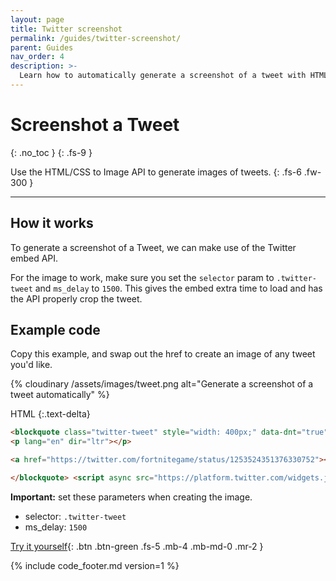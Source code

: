 ```yaml
---
layout: page
title: Twitter screenshot
permalink: /guides/twitter-screenshot/
parent: Guides
nav_order: 4
description: >-
  Learn how to automatically generate a screenshot of a tweet with HTML/CSS to Image. This works with Zapier, Integromat or any programming language. JavaScript, PHP, Python, Ruby.
---
```

# Screenshot a Tweet
{: .no_toc }
{: .fs-9 }

Use the HTML/CSS to Image API to generate images of tweets.
{: .fs-6 .fw-300 }

<hr>

## How it works

To generate a screenshot of a Tweet, we can make use of the Twitter embed API.

For the image to work, make sure you set the `selector` param to `.twitter-tweet` and `ms_delay` to `1500`.
This gives the embed extra time to load and has the API properly crop the tweet.


## Example code

Copy this example, and swap out the href to create an image of any tweet you'd like.

<div class="code-example" markdown="1">
<div class="hcti-container">
  {% cloudinary /assets/images/tweet.png alt="Generate a screenshot of a tweet automatically" %}
</div>
</div>

HTML
{:.text-delta}
```html
<blockquote class="twitter-tweet" style="width: 400px;" data-dnt="true">
<p lang="en" dir="ltr"></p>

<a href="https://twitter.com/fortnitegame/status/1253524351376330752"></a>

</blockquote> <script async src="https://platform.twitter.com/widgets.js" charset="utf-8"></script>
```

**Important:** set these parameters when creating the image.
- selector: `.twitter-tweet`
- ms_delay: `1500`

[Try it yourself](https://htmlcsstoimage.com/examples/twitter-tweet-screenshot){: .btn .btn-green .fs-5 .mb-4 .mb-md-0 .mr-2 }

{% include code_footer.md version=1 %}
